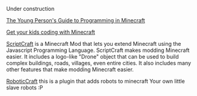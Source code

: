 Under construction

[The Young Person's Guide to Programming in Minecraft](https://github.com/walterhiggins/ScriptCraft/blob/master/docs/YoungPersonsGuideToProgrammingMinecraft.md)

[Get your kids coding with Minecraft](https://developer.atlassian.com/blog/2016/02/get-your-kids-coding-with-minecraft/)

[ScriptCraft](https://scriptcraftjs.org/) is a Minecraft Mod that lets you extend Minecraft using the Javascript Programming Language. ScriptCraft makes modding Minecraft easier. It includes a logo-like "Drone" object that can be used to build complex buildings, roads, villages, even entire cities. It also includes many other features that make modding Minecraft easier.

[RoboticCraft](https://github.com/NacOJerk/RoboticCraft) this is a plugin that adds robots to minecraft Your own little slave robots :P

